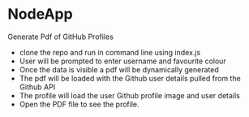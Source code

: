# NodeApp
Generate Pdf of GitHub Profiles

* clone the repo and run in command line using index.js
* User will be prompted to enter username and favourite colour
* Once the data is visible a pdf will be dynamically generated 
* The pdf will be loaded with the Github user details pulled from the Github API
* The profile will load the user Github profile image and user details
* Open the PDF file to see the profile.
